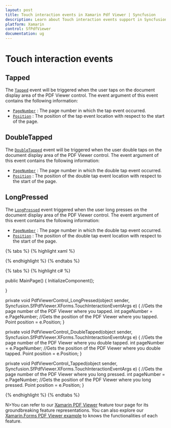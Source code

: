 ```yaml
---
layout: post
title: Touch interaction events in Xamarin Pdf Viewer | Syncfusion
description: Learn about Touch interaction events support in Syncfusion Xamarin Pdf Viewer (SfPdfViewer) control and more details.
platform: Xamarin
control: SfPdfViewer
documentation: ug
---
```


# Touch interaction events

## Tapped 

The [`Tapped`](https://help.syncfusion.com/cr/xamarin/Syncfusion.SfPdfViewer.XForms.SfPdfViewer.html) event will be triggered when the user taps on the document display area of the PDF Viewer control. The event argument of this event contains the following information:

* [`PageNumber`](https://help.syncfusion.com/cr/xamarin/Syncfusion.SfPdfViewer.XForms.TouchInteractionEventArgs.html#Syncfusion_SfPdfViewer_XForms_TouchInteractionEventArgs_PageNumber)          : The page number in which the tap event occurred.
* [`Position`](https://help.syncfusion.com/cr/xamarin/Syncfusion.SfPdfViewer.XForms.TouchInteractionEventArgs.html#Syncfusion_SfPdfViewer_XForms_TouchInteractionEventArgs_Position) 			: The position of the tap event location with respect to the start of the page.

## DoubleTapped

The [`DoubleTapped`](https://help.syncfusion.com/cr/xamarin/Syncfusion.SfPdfViewer.XForms.SfPdfViewer.html) event will be triggered when the user double taps on the document display area of the PDF Viewer control. The event argument of this event contains the following information:

* [`PageNumber`](https://help.syncfusion.com/cr/xamarin/Syncfusion.SfPdfViewer.XForms.TouchInteractionEventArgs.html#Syncfusion_SfPdfViewer_XForms_TouchInteractionEventArgs_PageNumber)          : The page number in which the double tap event occurred.
* [`Position`](https://help.syncfusion.com/cr/xamarin/Syncfusion.SfPdfViewer.XForms.TouchInteractionEventArgs.html#Syncfusion_SfPdfViewer_XForms_TouchInteractionEventArgs_Position) 			: The position of the double tap event location with respect to the start of the page.

## LongPressed

The [`LongPressed`](https://help.syncfusion.com/cr/xamarin/Syncfusion.SfPdfViewer.XForms.SfPdfViewer.html) event triggered when the user long presses on the document display area of the PDF Viewer control. The event argument of this event contains the following information:

* [`PageNumber`](https://help.syncfusion.com/cr/xamarin/Syncfusion.SfPdfViewer.XForms.TouchInteractionEventArgs.html#Syncfusion_SfPdfViewer_XForms_TouchInteractionEventArgs_PageNumber)          : The page number in which the double tap event occurred.
* [`Position`](https://help.syncfusion.com/cr/xamarin/Syncfusion.SfPdfViewer.XForms.TouchInteractionEventArgs.html#Syncfusion_SfPdfViewer_XForms_TouchInteractionEventArgs_Position) 			: The position of the double tap event location with respect to the start of the page.

{% tabs %}
{% highlight xaml %}

<Grid x:Name="pdfViewGrid">
<syncfusion:SfPdfViewer x:Name="pdfViewerControl" Tapped="PdfViewerControl_Tapped"
DoubleTapped="PdfViewerControl_DoubleTapped" LongPressed="PdfViewerControl_LongPressed"
InputFileStream="{Binding PdfDocumentStream}"/>
</Grid>

{% endhighlight %}
{% endtabs %}

{% tabs %}
{% highlight c# %}

public MainPage()
{
InitializeComponent();

}

private void PdfViewerControl_LongPressed(object sender, Syncfusion.SfPdfViewer.XForms.TouchInteractionEventArgs e)
{
//Gets the page number of the PDF Viewer where you tapped.
int pageNumber = e.PageNumber;
//Gets the position of the PDF Viewer where you tapped.
Point position = e.Position;
}

private void PdfViewerControl_DoubleTapped(object sender, Syncfusion.SfPdfViewer.XForms.TouchInteractionEventArgs e)
{
//Gets the page number of the PDF Viewer where you double tapped.
int pageNumber = e.PageNumber;
//Gets the position of the PDF Viewer where you double tapped.
Point position = e.Position;
}

private void PdfViewerControl_Tapped(object sender, Syncfusion.SfPdfViewer.XForms.TouchInteractionEventArgs e)
{
//Gets the page number of the PDF Viewer where you long pressed.
int pageNumber = e.PageNumber;
//Gets the position of the PDF Viewer where you long pressed.
Point position = e.Position;
}

{% endhighlight %}
{% endtabs %}

N>You can refer to our [Xamarin PDF Viewer](https://www.syncfusion.com/xamarin-ui-controls/xamarin-pdf-viewer) feature tour page for its groundbreaking feature representations. You can also explore our [Xamarin.Forms PDF Viewer example](https://github.com/syncfusion/xamarin-demos/tree/master/Forms/PdfViewer) to knows the functionalities of each feature.